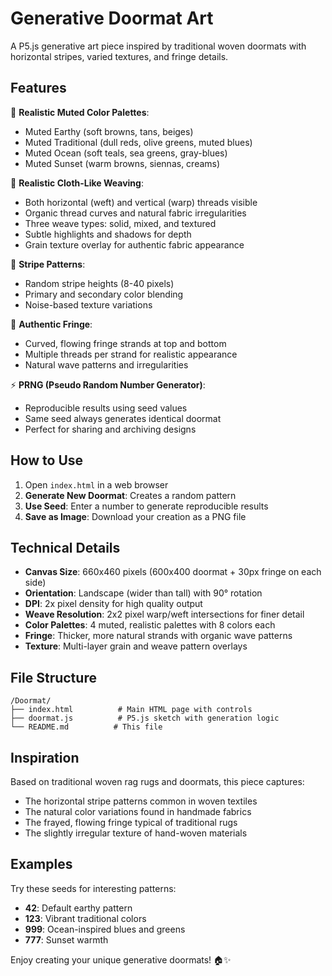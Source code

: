 # Generative Doormat Art

A P5.js generative art piece inspired by traditional woven doormats with horizontal stripes, varied textures, and fringe details.

## Features

🎨 **Realistic Muted Color Palettes**: 
- Muted Earthy (soft browns, tans, beiges)
- Muted Traditional (dull reds, olive greens, muted blues)
- Muted Ocean (soft teals, sea greens, gray-blues)
- Muted Sunset (warm browns, siennas, creams)

🧵 **Realistic Cloth-Like Weaving**:
- Both horizontal (weft) and vertical (warp) threads visible
- Organic thread curves and natural fabric irregularities
- Three weave types: solid, mixed, and textured
- Subtle highlights and shadows for depth
- Grain texture overlay for authentic fabric appearance

🎯 **Stripe Patterns**:
- Random stripe heights (8-40 pixels)
- Primary and secondary color blending
- Noise-based texture variations

🌾 **Authentic Fringe**:
- Curved, flowing fringe strands at top and bottom
- Multiple threads per strand for realistic appearance
- Natural wave patterns and irregularities

⚡ **PRNG (Pseudo Random Number Generator)**:
- Reproducible results using seed values
- Same seed always generates identical doormat
- Perfect for sharing and archiving designs

## How to Use

1. Open `index.html` in a web browser
2. **Generate New Doormat**: Creates a random pattern
3. **Use Seed**: Enter a number to generate reproducible results
4. **Save as Image**: Download your creation as a PNG file

## Technical Details

- **Canvas Size**: 660x460 pixels (600x400 doormat + 30px fringe on each side)
- **Orientation**: Landscape (wider than tall) with 90° rotation
- **DPI**: 2x pixel density for high quality output
- **Weave Resolution**: 2x2 pixel warp/weft intersections for finer detail
- **Color Palettes**: 4 muted, realistic palettes with 8 colors each
- **Fringe**: Thicker, more natural strands with organic wave patterns
- **Texture**: Multi-layer grain and weave pattern overlays

## File Structure

```
/Doormat/
├── index.html          # Main HTML page with controls
├── doormat.js          # P5.js sketch with generation logic
└── README.md          # This file
```

## Inspiration

Based on traditional woven rag rugs and doormats, this piece captures:
- The horizontal stripe patterns common in woven textiles
- The natural color variations found in handmade fabrics
- The frayed, flowing fringe typical of traditional rugs
- The slightly irregular texture of hand-woven materials

## Examples

Try these seeds for interesting patterns:
- **42**: Default earthy pattern
- **123**: Vibrant traditional colors
- **999**: Ocean-inspired blues and greens
- **777**: Sunset warmth

Enjoy creating your unique generative doormats! 🏠✨
